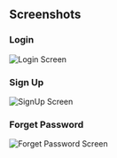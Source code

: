 ## Screenshots

### Login 
![Login Screen](screenshots/login.png)

### Sign Up
![SignUp Screen](screenshots/sign%20up.png)

### Forget Password
![Forget Password Screen](screenshots/forget%20password.png)
